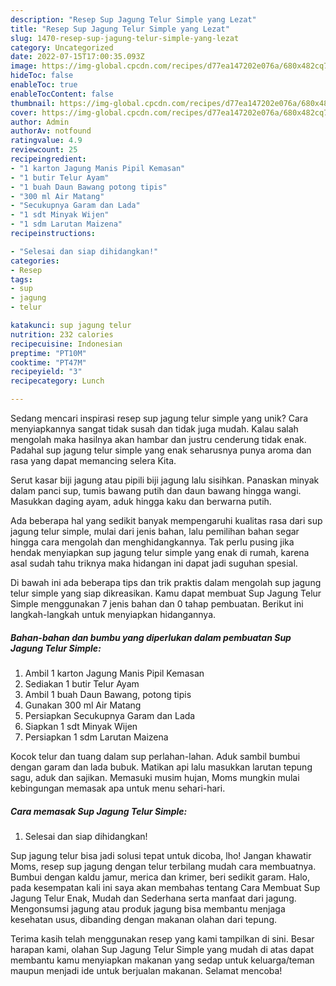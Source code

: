 ```yaml
---
description: "Resep Sup Jagung Telur Simple yang Lezat"
title: "Resep Sup Jagung Telur Simple yang Lezat"
slug: 1470-resep-sup-jagung-telur-simple-yang-lezat
category: Uncategorized
date: 2022-07-15T17:00:35.093Z
image: https://img-global.cpcdn.com/recipes/d77ea147202e076a/680x482cq70/sup-jagung-telur-simple-foto-resep-utama.jpg
hideToc: false
enableToc: true
enableTocContent: false
thumbnail: https://img-global.cpcdn.com/recipes/d77ea147202e076a/680x482cq70/sup-jagung-telur-simple-foto-resep-utama.jpg
cover: https://img-global.cpcdn.com/recipes/d77ea147202e076a/680x482cq70/sup-jagung-telur-simple-foto-resep-utama.jpg
author: Admin
authorAv: notfound
ratingvalue: 4.9
reviewcount: 25
recipeingredient:
- "1 karton Jagung Manis Pipil Kemasan"
- "1 butir Telur Ayam"
- "1 buah Daun Bawang potong tipis"
- "300 ml Air Matang"
- "Secukupnya Garam dan Lada"
- "1 sdt Minyak Wijen"
- "1 sdm Larutan Maizena"
recipeinstructions:

- "Selesai dan siap dihidangkan!"
categories:
- Resep
tags:
- sup
- jagung
- telur

katakunci: sup jagung telur 
nutrition: 232 calories
recipecuisine: Indonesian
preptime: "PT10M"
cooktime: "PT47M"
recipeyield: "3"
recipecategory: Lunch

---
```





Sedang mencari inspirasi resep sup jagung telur simple yang unik? Cara menyiapkannya sangat tidak susah dan tidak juga mudah. Kalau salah mengolah maka hasilnya akan hambar dan justru cenderung tidak enak. Padahal sup jagung telur simple yang enak seharusnya punya aroma dan rasa yang dapat memancing selera Kita.





Serut kasar biji jagung atau pipili biji jagung lalu sisihkan. Panaskan minyak dalam panci sup, tumis bawang putih dan daun bawang hingga wangi. Masukkan daging ayam, aduk hingga kaku dan berwarna putih.

Ada beberapa hal yang sedikit banyak mempengaruhi kualitas rasa dari sup jagung telur simple, mulai dari jenis bahan, lalu pemilihan bahan segar hingga cara mengolah dan menghidangkannya. Tak perlu pusing jika hendak menyiapkan sup jagung telur simple yang enak di rumah, karena asal sudah tahu triknya maka hidangan ini dapat jadi suguhan spesial.






Di bawah ini ada beberapa tips dan trik praktis dalam mengolah sup jagung telur simple yang siap dikreasikan. Kamu dapat membuat Sup Jagung Telur Simple menggunakan 7 jenis bahan dan 0 tahap pembuatan. Berikut ini langkah-langkah untuk menyiapkan hidangannya.

<!--inarticleads1-->

##### Bahan-bahan dan bumbu yang diperlukan dalam pembuatan Sup Jagung Telur Simple:

1. Ambil 1 karton Jagung Manis Pipil Kemasan
1. Sediakan 1 butir Telur Ayam
1. Ambil 1 buah Daun Bawang, potong tipis
1. Gunakan 300 ml Air Matang
1. Persiapkan Secukupnya Garam dan Lada
1. Siapkan 1 sdt Minyak Wijen
1. Persiapkan 1 sdm Larutan Maizena


Kocok telur dan tuang dalam sup perlahan-lahan. Aduk sambil bumbui dengan garam dan lada bubuk. Matikan api lalu masukkan larutan tepung sagu, aduk dan sajikan. Memasuki musim hujan, Moms mungkin mulai kebingungan memasak apa untuk menu sehari-hari. 

<!--inarticleads2-->

##### Cara memasak Sup Jagung Telur Simple:


1. Selesai dan siap dihidangkan!

Sup jagung telur bisa jadi solusi tepat untuk dicoba, lho! Jangan khawatir Moms, resep sup jagung dengan telur terbilang mudah cara membuatnya. Bumbui dengan kaldu jamur, merica dan krimer, beri sedikit garam. Halo, pada kesempatan kali ini saya akan membahas tentang Cara Membuat Sup Jagung Telur Enak, Mudah dan Sederhana serta manfaat dari jagung. Mengonsumsi jagung atau produk jagung bisa membantu menjaga kesehatan usus, dibanding dengan makanan olahan dari tepung. 

Terima kasih telah menggunakan resep yang kami tampilkan di sini. Besar harapan kami, olahan Sup Jagung Telur Simple yang mudah di atas dapat membantu kamu menyiapkan makanan yang sedap untuk keluarga/teman maupun menjadi ide untuk berjualan makanan. Selamat mencoba!
